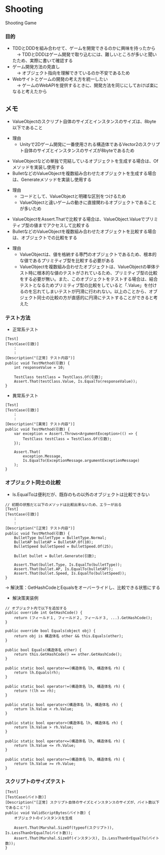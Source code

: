 # Shooting
Shooting Game

### 目的
 * TDDとDDDを組み合わせて、ゲームを開発できるのかに興味を持ったから<br>
 　-> TDDとDDDはゲーム開発で取り込むには、難しいところが多いと聞いたため、実際に書いて確認する
 * ゲーム開発方法の見直し<br>
 　-> オブジェクト指向を理解できているのか不安であるため
 * Webサイトとゲームの開発の考え方を統一したい<br>
 　-> ゲームのWebAPIを提供するときに、開発方法を同じにしておけば楽になると考えたから

## メモ
 * ValueObjectのスクリプト自体のサイズとインスタンスのサイズは、8byte以下であること<br>
 - 理由
    - Unityで2Dゲーム開発に一番使用される構造体であるVector2のスクリプト自体のサイズとインスタンスのサイズが8byteであるため<br>

 * ValueObjectなどの単独で完結しているオブジェクトを生成する場合は、Ofメソッドを実装し使用する
 * BulletなどのValueObjectを複数組み合わせたオブジェクトを生成する場合は、Generateメソッドを実装し使用する
 - 理由
    - コードとして、ValueObjectと明確な区別をつけるため
    - ValueObjectと違いゲームの動きに直接関わるオブジェクトであることが多いため<br>

 * ValueObjectをAssert.Thatで比較する場合は、ValueObject.Valueでプリミティブ型の値までアクセスして比較する
 * BulletなどのValueObjectを複数組み合わせたオブジェクトを比較する場合は、オブジェクトでの比較をする
 - 理由
    - ValueObjectは、値を格納する専門のオブジェクトであるため、根本的な値であるプリミティブ型を比較する必要がある
    - ValueObjectを複数組み合わせたオブジェクトは、ValueObjectの単体テスト時に根本的な値のテストがされているため、プリミティブ型の比較をする必要が無い。また、このオブジェクトをテストする場合は、結合テストとなるためプリミティブ型の比較をしていると「.Value」を付けるのを忘れてしまいテストが円滑に行われない。以上のことから、オブジェクト同士の比較の方が直感的に円滑にテストすることができると考えた

### テスト方法

* 正常系テスト
```
[Test]
[TestCase(引数)]
    :
    :
[Description("[正常] テスト内容")]
public void TestMethod(引数) {
    int responseValue = 10;

    TestClass testClass = TestClass.Of(引数);
    Assert.That(testClass.Value, Is.EqualTo(responseValue));
}
```

* 異常系テスト
```
[Test]
[TestCase(引数)]
    :
    :
[Description("[異常] テスト内容")]
public void TestMethod(引数) {
    var exception = Assert.Throws<ArgumentException>(() => {
        TestClass testClass = TestClass.Of(引数);
    });

    Assert.That(
        exception.Message,
        Is.EqualTo(ExceptionMessage.argumentExceptionMessage)
    );
}
```

### オブジェクト同士の比較

* Is.EqualToは便利だが、既存のもの以外のオブジェクトは比較できない
```
// 初期の状態だと以下のメソッドは比較出来ないため、エラーが出る
[Test]
[TestCase(引数)]
    :
    :
[Description("[正常] テスト内容")]
public void TestMethod(引数) {
    BulletType bulletType = BulletType.Normal;
    BulletAP bulletAP = BulletAP.Of(10);
    BulletSpeed bulletSpeed = BulletSpeed.Of(25);

    Bullet bullet = Bullet.Generate(引数);

    Assert.That(bullet.Type, Is.EqualTo(bulletType));
    Assert.That(bullet.AP, Is.EqualTo(bulletAP));
    Assert.That(bullet.Speed, Is.EqualTo(bulletSpeed));
}
```
-> 解決策：GetHashCodeとEqualsをオーバーライドし、比較できる状態にする

* 解決策実装例
```
// オブジェクト内で以下を追加する
public override int GetHashCode() {
    return (フィールド１, フィールド２, フィールド３, ...).GetHashCode();
}

public override bool Equals(object obj) {
    return obj is 構造体名 other && this.Equals(other);
}

public bool Equals(構造体名 other) {
    return this.GetHashCode() == other.GetHashCode();
}

public static bool operator==(構造体名 lh, 構造体名 rh) {
    return lh.Equals(rh);
}

public static bool operator!=(構造体名 lh, 構造体名 rh) {
    return !(lh == rh);
}

public static bool operator<(構造体名 lh, 構造体名 rh) {
    return lh.Value < rh.Value;
}

public static bool operator>(構造体名 lh, 構造体名 rh) {
    return lh.Value > rh.Value;
}

public static bool operator<=(構造体名 lh, 構造体名 rh) {
    return lh.Value <= rh.Value;
}

public static bool operator>=(構造体名 lh, 構造体名 rh) {
    return lh.Value >= rh.Value;
}
```

### スクリプトのサイズテスト

```
[Test]
[TestCase(バイト数)]
[Description("[正常] スクリプト自体のサイズとインスタンスのサイズが、バイト数以下であること")]
public void ValidScriptBytes(バイト数) {
    オブジェクトのインスタンスを生成

    Assert.That(Marshal.SizeOf(typeof(スクリプト)), Is.LessThanOrEqualTo(バイト数));
    Assert.That(Marshal.SizeOf(インスタンス), Is.LessThanOrEqualTo(バイト数));
}
```
